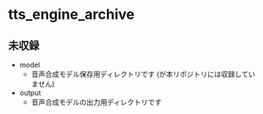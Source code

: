 # tts_engine_archive

## 未収録
- model
    - 音声合成モデル保存用ディレクトリです
      (が本リポジトリには収録していません)
- output
    - 音声合成モデルの出力用ディレクトリです
